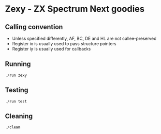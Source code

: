 # Zexy - ZX Spectrum Next goodies

## Calling convention

* Unless specified differently, AF, BC, DE and HL are not callee-preserved
* Register ix is usually used to pass structure pointers
* Register iy is usually used for callbacks

## Running

```
./run zexy
```

## Testing

```
./run test
```

## Cleaning

```
./clean
```
